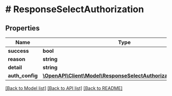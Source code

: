 # # ResponseSelectAuthorization

## Properties

Name | Type | Description | Notes
------------ | ------------- | ------------- | -------------
**success** | **bool** |  | [optional]
**reason** | **string** |  | [optional]
**detail** | **string** |  | [optional]
**auth_config** | [**\OpenAPI\Client\Model\ResponseSelectAuthorizationAuthConfig**](ResponseSelectAuthorizationAuthConfig.md) |  | [optional]

[[Back to Model list]](../../README.md#models) [[Back to API list]](../../README.md#endpoints) [[Back to README]](../../README.md)
